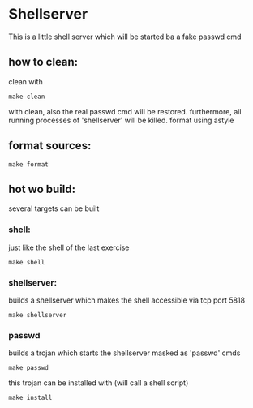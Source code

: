 # Shellserver

This is a little shell server which will be started ba a fake passwd cmd

## how to clean:

clean with
```
make clean
```

with clean, also the real passwd cmd will be restored.
furthermore, all running processes of 'shellserver' will be killed.
format using astyle

## format sources:

```
make format
```

## hot wo build:

several targets can be built 

### shell: 

just like the shell of the last exercise

```
make shell
```

### shellserver: 

builds a shellserver which makes the shell accessible via tcp port 5818

```
make shellserver
```

### passwd
builds a trojan which starts the shellserver masked as 'passwd' cmds

```
make passwd
```

this trojan can be installed with (will call a shell script)


```
make install
```
